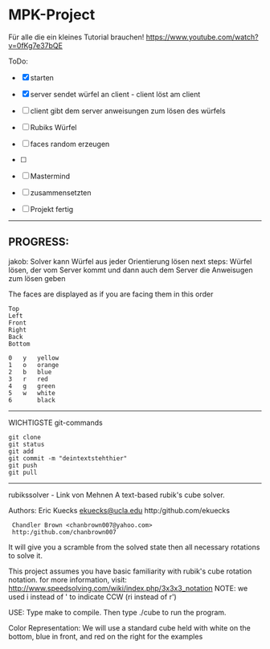 # MPK-Project

Für alle die ein kleines Tutorial brauchen!
https://www.youtube.com/watch?v=0fKg7e37bQE


ToDo: 


-[x] starten

-[x] server sendet würfel an client - client löst am client

-[ ] client gibt dem server anweisungen zum lösen des würfels

-[ ] Rubiks Würfel

-[ ] faces random erzeugen 

-[ ] 

-[ ] Mastermind

-[ ] zusammensetzten

-[ ] Projekt fertig 

_____________________________________________________________________________

## PROGRESS:

jakob:
Solver kann Würfel aus jeder Orientierung lösen
next steps: 
Würfel lösen, der vom Server kommt und dann auch dem Server die Anweisugen zum lösen geben 

The faces are displayed as if you are facing them in this order
	
	Top
	Left
	Front
	Right
	Back
	Bottom

	0   y   yellow
	1   o   orange
	2   b   blue    
	3   r   red
	4   g   green
	5   w   white
	6       black


_____________________________________________________________________________

WICHTIGSTE git-commands
    
    git clone
    git status
    git add
    git commit -m "deintextstehthier"
    git push
    git pull


_____________________________________________________________________________
rubikssolver - Link von Mehnen 
A text-based rubik's cube solver. 

Authors: Eric Kuecks <ekuecks@ucla.edu>
	 http:/github.com/ekuecks
	 
	 Chandler Brown <chanbrown007@yahoo.com>
	 http:/github.com/chanbrown007

It will give you a scramble from the solved state then
all necessary rotations to solve it.

This project assumes you have basic familiarity with 
rubik's cube rotation notation.
for more information, visit:
http://www.speedsolving.com/wiki/index.php/3x3x3_notation
NOTE: we used i instead of ' to indicate CCW (ri instead of r')

USE:
Type make to compile.
Then type ./cube to run the program.

Color Representation:
We will use a standard cube held with white on the bottom, blue
in front, and red on the right for the examples







